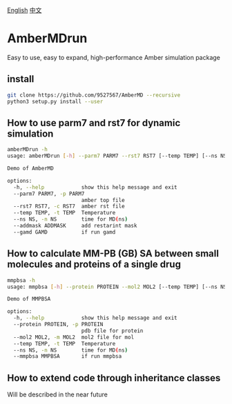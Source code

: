 [English](README.md) [中文](README.zh.md)
# AmberMDrun 
Easy to use, easy to expand, high-performance Amber simulation package
## install
~~~bash
git clone https://github.com/9527567/AmberMD --recursive
python3 setup.py install --user
~~~
## How to use parm7 and rst7 for dynamic simulation
~~~bash
amberMDrun -h
usage: amberMDrun [-h] --parm7 PARM7 --rst7 RST7 [--temp TEMP] [--ns NS] [--addmask ADDMASK] [--gamd GAMD]

Demo of AmberMD

options:
  -h, --help            show this help message and exit
  --parm7 PARM7, -p PARM7
                        amber top file
  --rst7 RST7, -c RST7  amber rst file
  --temp TEMP, -t TEMP  Temperature
  --ns NS, -n NS        time for MD(ns)
  --addmask ADDMASK     add restarint mask
  --gamd GAMD           if run gamd
~~~
## How to calculate MM-PB (GB) SA between small molecules and proteins of a single drug
~~~bash
mmpbsa -h
usage: mmpbsa [-h] --protein PROTEIN --mol2 MOL2 [--temp TEMP] [--ns NS] [--mmpbsa MMPBSA]

Demo of MMPBSA

options:
  -h, --help            show this help message and exit
  --protein PROTEIN, -p PROTEIN
                        pdb file for protein
  --mol2 MOL2, -m MOL2  mol2 file for mol
  --temp TEMP, -t TEMP  Temperature
  --ns NS, -n NS        time for MD(ns)
  --mmpbsa MMPBSA       if run mmpbsa
~~~
## How to extend code through inheritance classes
Will be described in the near future

